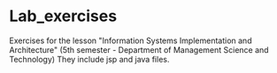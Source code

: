 # Lab_exercises

Exercises for the lesson "Information Systems Implementation and Architecture" (5th semester - Department of Management Science and Technology)
They include jsp and java files.

